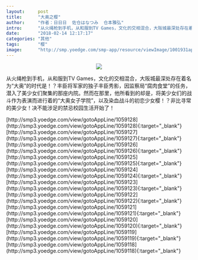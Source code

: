 ```yaml
---
layout:     post
title:      "大奥之樱"
author:     "作者：日日日  佐仓はなつみ  仓本雅弘"
intro:      "从火绳枪到手机，从和服到TV Games，文化的交相混合，大阪城最深处存在着名为“大奥”的时代是！？丰臣将军家的独子丰臣秀影，因监察局“腐肉食堂”的任务，潜入了美少女们聚集的那座内院。然而在那里，他所看到的却是，将美少女们的战斗作为表演而进行着的“大奥女子学院”，以及染血战斗的初恋少女樱！？非比寻常的美少女！决不能涉足的禁忌校园生活开始了！"
date:       "2018-02-14 12:17:17"
categories: "其他"
tags:       "樱"
image:      "http://smp.yoedge.com/smp-app/resource/viewImage/1001931appline.png"
---
```

<div style="text-align: center">
<p><img src="http://smp.yoedge.com/smp-app/resource/viewImage/1001931appline.png"/></p>
</div>
<p class="post-meta">
<span>从火绳枪到手机，从和服到TV Games，文化的交相混合，大阪城最深处存在着名为“大奥”的时代是！？丰臣将军家的独子丰臣秀影，因监察局“腐肉食堂”的任务，潜入了美少女们聚集的那座内院。然而在那里，他所看到的却是，将美少女们的战斗作为表演而进行着的“大奥女子学院”，以及染血战斗的初恋少女樱！？非比寻常的美少女！决不能涉足的禁忌校园生活开始了！</span>
</p>
[http://smp3.yoedge.com/view/gotoAppLine/1059128](http://smp3.yoedge.com/view/gotoAppLine/1059128){:target="_blank"}
[http://smp3.yoedge.com/view/gotoAppLine/1059127](http://smp3.yoedge.com/view/gotoAppLine/1059127){:target="_blank"}
[http://smp3.yoedge.com/view/gotoAppLine/1059126](http://smp3.yoedge.com/view/gotoAppLine/1059126){:target="_blank"}
[http://smp3.yoedge.com/view/gotoAppLine/1059125](http://smp3.yoedge.com/view/gotoAppLine/1059125){:target="_blank"}
[http://smp3.yoedge.com/view/gotoAppLine/1059124](http://smp3.yoedge.com/view/gotoAppLine/1059124){:target="_blank"}
[http://smp3.yoedge.com/view/gotoAppLine/1059123](http://smp3.yoedge.com/view/gotoAppLine/1059123){:target="_blank"}
[http://smp3.yoedge.com/view/gotoAppLine/1059122](http://smp3.yoedge.com/view/gotoAppLine/1059122){:target="_blank"}
[http://smp3.yoedge.com/view/gotoAppLine/1059121](http://smp3.yoedge.com/view/gotoAppLine/1059121){:target="_blank"}
[http://smp3.yoedge.com/view/gotoAppLine/1059120](http://smp3.yoedge.com/view/gotoAppLine/1059120){:target="_blank"}
[http://smp3.yoedge.com/view/gotoAppLine/1059119](http://smp3.yoedge.com/view/gotoAppLine/1059119){:target="_blank"}
[http://smp3.yoedge.com/view/gotoAppLine/1059118](http://smp3.yoedge.com/view/gotoAppLine/1059118){:target="_blank"}


